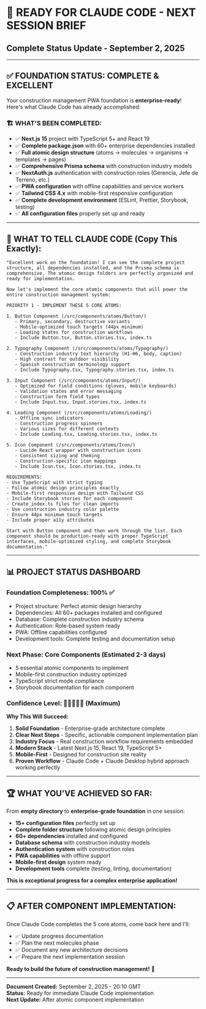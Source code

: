 # 🚀 READY FOR CLAUDE CODE - NEXT SESSION BRIEF
## Complete Status Update - September 2, 2025

---

## ✅ FOUNDATION STATUS: **COMPLETE & EXCELLENT**

Your construction management PWA foundation is **enterprise-ready**! Here's what Claude Code has already accomplished:

### 🏗️ **WHAT'S BEEN COMPLETED:**
- ✅ **Next.js 15** project with TypeScript 5+ and React 19
- ✅ **Complete package.json** with 60+ enterprise dependencies installed  
- ✅ **Full atomic design structure** (atoms → molecules → organisms → templates → pages)
- ✅ **Comprehensive Prisma schema** with construction industry models
- ✅ **NextAuth.js** authentication with construction roles (Gerencia, Jefe de Terreno, etc.)
- ✅ **PWA configuration** with offline capabilities and service workers
- ✅ **Tailwind CSS 4.x** with mobile-first responsive configuration
- ✅ **Complete development environment** (ESLint, Prettier, Storybook, testing)
- ✅ **All configuration files** properly set up and ready

---

## 🎯 **WHAT TO TELL CLAUDE CODE (Copy This Exactly):**

```
"Excellent work on the foundation! I can see the complete project structure, all dependencies installed, and the Prisma schema is comprehensive. The atomic design folders are perfectly organized and ready for implementation.

Now let's implement the core atomic components that will power the entire construction management system:

PRIORITY 1 - IMPLEMENT THESE 5 CORE ATOMS:

1. Button Component (/src/components/atoms/Button/)
   - Primary, secondary, destructive variants
   - Mobile-optimized touch targets (44px minimum)
   - Loading states for construction workflows
   - Include Button.tsx, Button.stories.tsx, index.ts

2. Typography Component (/src/components/atoms/Typography/)
   - Construction industry text hierarchy (H1-H6, body, caption)
   - High contrast for outdoor visibility
   - Spanish construction terminology support
   - Include Typography.tsx, Typography.stories.tsx, index.ts

3. Input Component (/src/components/atoms/Input/)
   - Optimized for field conditions (gloves, mobile keyboards)
   - Validation states and error messaging
   - Construction form field types
   - Include Input.tsx, Input.stories.tsx, index.ts

4. Loading Component (/src/components/atoms/Loading/)
   - Offline sync indicators
   - Construction progress spinners
   - Various sizes for different contexts
   - Include Loading.tsx, Loading.stories.tsx, index.ts

5. Icon Component (/src/components/atoms/Icon/)
   - Lucide React wrapper with construction icons
   - Consistent sizing and theming
   - Construction-specific icon mappings
   - Include Icon.tsx, Icon.stories.tsx, index.ts

REQUIREMENTS:
- Use TypeScript with strict typing
- Follow atomic design principles exactly  
- Mobile-first responsive design with Tailwind CSS
- Include Storybook stories for each component
- Create index.ts files for clean imports
- Use construction industry color palette
- Ensure 44px minimum touch targets
- Include proper a11y attributes

Start with Button component and then work through the list. Each component should be production-ready with proper TypeScript interfaces, mobile-optimized styling, and complete Storybook documentation."
```

---

## 📊 **PROJECT STATUS DASHBOARD**

### **Foundation Completeness: 100% ✅**
- Project structure: Perfect atomic design hierarchy
- Dependencies: All 60+ packages installed and configured
- Database: Complete construction industry schema
- Authentication: Role-based system ready
- PWA: Offline capabilities configured
- Development tools: Complete testing and documentation setup

### **Next Phase: Core Components (Estimated 2-3 days)**
- 5 essential atomic components to implement
- Mobile-first construction industry optimized
- TypeScript strict mode compliance
- Storybook documentation for each component

### **Confidence Level: 🚀🚀🚀🚀🚀 (Maximum)**

**Why This Will Succeed:**
1. **Solid Foundation** - Enterprise-grade architecture complete
2. **Clear Next Steps** - Specific, actionable component implementation plan  
3. **Industry Focus** - Real construction workflow requirements embedded
4. **Modern Stack** - Latest Next.js 15, React 19, TypeScript 5+
5. **Mobile-First** - Designed for construction site reality
6. **Proven Workflow** - Claude Code + Claude Desktop hybrid approach working perfectly

---

## 🏆 **WHAT YOU'VE ACHIEVED SO FAR:**

From **empty directory** to **enterprise-grade foundation** in one session:

- **15+ configuration files** perfectly set up
- **Complete folder structure** following atomic design principles  
- **60+ dependencies** installed and configured
- **Database schema** with construction industry models
- **Authentication system** with construction roles
- **PWA capabilities** with offline support
- **Mobile-first design** system ready
- **Development tools** complete (testing, linting, documentation)

**This is exceptional progress for a complex enterprise application!**

---

## 📋 **AFTER COMPONENT IMPLEMENTATION:**

Once Claude Code completes the 5 core atoms, come back here and I'll:
- ✅ Update progress documentation
- ✅ Plan the next molecules phase  
- ✅ Document any new architecture decisions
- ✅ Prepare the next implementation session

**Ready to build the future of construction management!** 🚀

---

**Document Created:** September 2, 2025 - 20:10 GMT  
**Status:** Ready for immediate Claude Code implementation  
**Next Update:** After atomic component implementation
